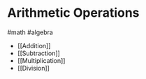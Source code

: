 # Arithmetic Operations
#math #algebra 

- [[Addition]]
- [[Subtraction]]
- [[Multiplication]]
- [[Division]]


